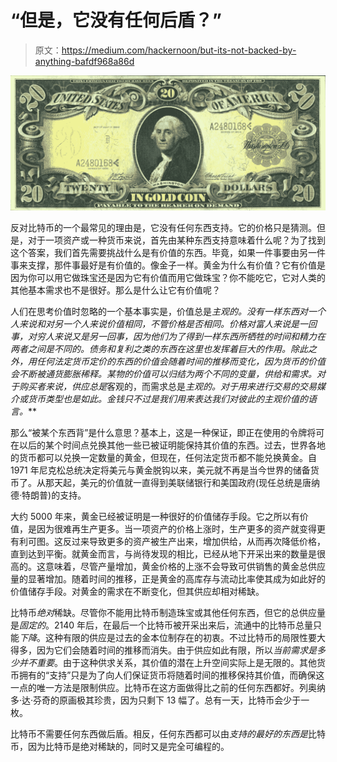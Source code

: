 # “但是，它没有任何后盾？”

> 原文：<https://medium.com/hackernoon/but-its-not-backed-by-anything-bafdf968a86d>

![](img/3a5d6d06de36538a7c1326320b1c5700.png)

反对比特币的一个最常见的理由是，它没有任何东西支持。它的价格只是猜测。但是，对于一项资产或一种货币来说，首先由某种东西支持意味着什么呢？为了找到这个答案，我们首先需要挑战什么是有价值的东西。毕竟，如果一件事要由另一件事来支撑，那件事最好是有价值的。像金子一样。黄金为什么有价值？它有价值是因为你可以用它做珠宝还是因为它有价值而用它做珠宝？你不能吃它，它对人类的其他基本需求也不是很好。那么是什么让它有价值呢？

人们在思考价值时忽略的一个基本事实是，价值总是*主观的。没有一样东西对一个人来说和对另一个人来说价值相同，不管价格是否相同。价格对富人来说是一回事，对穷人来说又是另一回事，因为他们为了得到一样东西所牺牲的时间和精力在两者之间是不同的。债务和复利之类的东西在这里也发挥着巨大的作用。除此之外，用任何法定货币定价的东西的价值会随着时间的推移而变化，因为货币的价值会不断被通货膨胀稀释。某物的价值可以归结为两个不同的变量，供给和需求。对于购买者来说，供应总是*客观的，而需求总是*主观的。对于用来进行交易的交易媒介或货币类型也是如此。金钱只不过是我们用来表达我们对彼此的主观价值的语言。***

那么“被某个东西背”是什么意思？基本上，这是一种保证，即正在使用的令牌将可在以后的某个时间点兑换其他一些已被证明能保持其价值的东西。过去，世界各地的货币都可以兑换一定数量的黄金，但现在，任何法定货币都不能兑换黄金。自 1971 年尼克松总统决定将美元与黄金脱钩以来，美元就不再是当今世界的储备货币了。从那天起，美元的价值就一直得到美联储银行和美国政府(现任总统是唐纳德·特朗普)的支持。

大约 5000 年来，黄金已经被证明是一种很好的价值储存手段。它之所以有价值，是因为很难再生产更多。当一项资产的价格上涨时，生产更多的资产就变得更有利可图。这反过来导致更多的资产被生产出来，增加供给，从而再次降低价格，直到达到平衡。就黄金而言，与尚待发现的相比，已经从地下开采出来的数量是很高的。这意味着，尽管产量增加，黄金价格的上涨不会导致可供销售的黄金总供应量的显著增加。随着时间的推移，正是黄金的高库存与流动比率使其成为如此好的价值储存手段。对黄金的需求在不断变化，但其供应却相对稀缺。

比特币*绝对*稀缺。尽管你不能用比特币制造珠宝或其他任何东西，但它的总供应量是*固定的*。2140 年后，在最后一个比特币被开采出来后，流通中的比特币总量只能*下降*。这种有限的供应是过去的金本位制存在的初衷。不过比特币的局限性要大得多，因为它们会随着时间的推移而消失。由于供应如此有限，所以*当前需求是多少并不重要*。由于这种供求关系，其价值的潜在上升空间实际上是无限的。其他货币拥有的“支持”只是为了向人们保证货币将随着时间的推移保持其价值，而确保这一点的唯一方法是限制供应。比特币在这方面做得比之前的任何东西都好。列奥纳多·达·芬奇的原画极其珍贵，因为只剩下 13 幅了。总有一天，比特币会少于一枚。

比特币不需要任何东西做后盾。相反，任何东西都可以由*支持的最好的东西是*比特币，因为比特币是绝对稀缺的，同时又是完全可编程的。